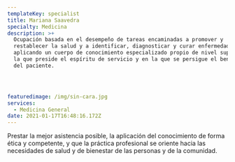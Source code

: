 ```yaml
---
templateKey: specialist
title: Mariana Saavedra
specialty: Medicina
description: >+
  Ocupación basada en el desempeño de tareas encaminadas a promover y
  restablecer la salud y a identificar, diagnosticar y curar enfermedades
  aplicando un cuerpo de conocimiento especializado propio de nivel superior, en
  la que preside el espíritu de servicio y en la que se persigue el beneficio
  del paciente.




featuredimage: /img/sin-cara.jpg
services:
  - Medicina General
date: 2021-01-17T16:48:16.172Z
---
```

Prestar la mejor asistencia posible, la aplicación del conocimiento de forma ética y competente, y que la práctica profesional se oriente hacia las necesidades de salud y de bienestar de las personas y de la comunidad.